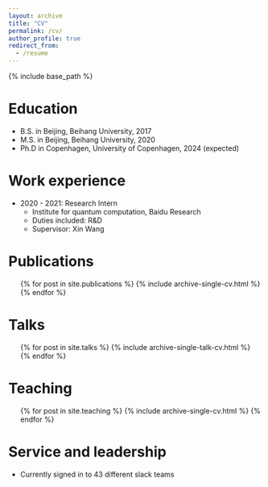 ```yaml
---
layout: archive
title: "CV"
permalink: /cv/
author_profile: true
redirect_from:
  - /resume
---
```


{% include base_path %}

Education
======
* B.S. in Beijing, Beihang University, 2017
* M.S. in Beijing, Beihang University, 2020
* Ph.D in Copenhagen, University of Copenhagen, 2024 (expected)

Work experience
======
* 2020 - 2021: Research Intern
  * Institute for quantum computation, Baidu Research
  * Duties included: R&D
  * Supervisor: Xin Wang

Publications
======
  <ul>{% for post in site.publications %}
    {% include archive-single-cv.html %}
  {% endfor %}</ul>
  
Talks
======
  <ul>{% for post in site.talks %}
    {% include archive-single-talk-cv.html %}
  {% endfor %}</ul>
  
Teaching
======
  <ul>{% for post in site.teaching %}
    {% include archive-single-cv.html %}
  {% endfor %}</ul>
  
Service and leadership
======
* Currently signed in to 43 different slack teams
